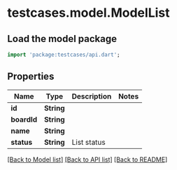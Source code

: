 # testcases.model.ModelList

## Load the model package
```dart
import 'package:testcases/api.dart';
```

## Properties
Name | Type | Description | Notes
------------ | ------------- | ------------- | -------------
**id** | **String** |  | 
**boardId** | **String** |  | 
**name** | **String** |  | 
**status** | **String** | List status | 

[[Back to Model list]](../README.md#documentation-for-models) [[Back to API list]](../README.md#documentation-for-api-endpoints) [[Back to README]](../README.md)


